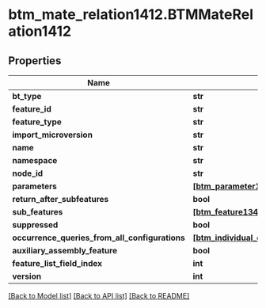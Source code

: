 # btm_mate_relation1412.BTMMateRelation1412

## Properties
Name | Type | Description | Notes
------------ | ------------- | ------------- | -------------
**bt_type** | **str** |  | [optional] 
**feature_id** | **str** |  | [optional] 
**feature_type** | **str** |  | [optional] 
**import_microversion** | **str** |  | [optional] 
**name** | **str** |  | [optional] 
**namespace** | **str** |  | [optional] 
**node_id** | **str** |  | [optional] 
**parameters** | [**[btm_parameter1.BTMParameter1]**](BTMParameter1.md) |  | [optional] 
**return_after_subfeatures** | **bool** |  | [optional] 
**sub_features** | [**[btm_feature134.BTMFeature134]**](BTMFeature134.md) |  | [optional] 
**suppressed** | **bool** |  | [optional] 
**occurrence_queries_from_all_configurations** | [**[btm_individual_query_with_occurrence_base904.BTMIndividualQueryWithOccurrenceBase904]**](BTMIndividualQueryWithOccurrenceBase904.md) |  | [optional] 
**auxiliary_assembly_feature** | **bool** |  | [optional] 
**feature_list_field_index** | **int** |  | [optional] 
**version** | **int** |  | [optional] 

[[Back to Model list]](../README.md#documentation-for-models) [[Back to API list]](../README.md#documentation-for-api-endpoints) [[Back to README]](../README.md)


